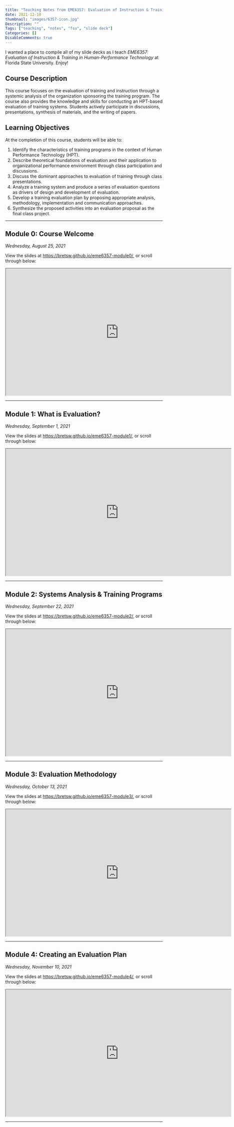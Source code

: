 ```yaml
---
title: "Teaching Notes from EME6357: Evaluation of Instruction & Training in Human-Performance Technology"
date: 2021-12-10
thumbnail: "images/6357-icon.jpg"
Description: ""
Tags: ["teaching", "notes", "fsu", "slide deck"]
Categories: []
DisableComments: true
---
```


I wanted a place to compile all of my slide decks as I teach *EME6357: Evaluation of Instruction & Training in Human-Performance Technology* at Florida State University. Enjoy!

## Course Description

This course focuses on the evaluation of training and instruction through a systemic analysis of the organization sponsoring the training program. The course also provides the knowledge and skills for conducting an HPT-based evaluation of training systems. Students actively participate in discussions, presentations, synthesis of materials, and the writing of papers.

## Learning Objectives

At the completion of this course, students will be able to:

1. Identify the characteristics of training programs in the context of Human Performance Technology (HPT).
2. Describe theoretical foundations of evaluation and their application to organizational performance environment through class participation and discussions.
3. Discuss the dominant approaches to evaluation of training through class presentations.
4. Analyze a training system and produce a series of evaluation questions as drivers of design and development of evaluation.
5. Develop a training evaluation plan by proposing appropriate analysis, methodology, implementation and communication approaches.
6. Synthesize the proposed activities into an evaluation proposal as the final class project.

---

## Module 0: Course Welcome

*Wednesday, August 25, 2021*

View the slides at https://bretsw.github.io/eme6357-module0/, or scroll through below:

<iframe id="Module 0 slide deck"
    title="Module 0 slide deck"
    width="720"
    height="405"
    src="https://bretsw.github.io/eme6357-module0/">
</iframe>

---

## Module 1: What is Evaluation?

*Wednesday, September 1, 2021*

View the slides at https://bretsw.github.io/eme6357-module1/, or scroll through below:

<iframe id="Module 1 slide deck"
    title="Module 1 slide deck"
    width="720"
    height="405"
    src="https://bretsw.github.io/eme6357-module1/">
</iframe>

---

## Module 2: Systems Analysis & Training Programs

*Wednesday, September 22, 2021*

View the slides at https://bretsw.github.io/eme6357-module2/, or scroll through below:

<iframe id="Module 2 slide deck"
    title="Module 2 slide deck"
    width="720"
    height="405"
    src="https://bretsw.github.io/eme6357-module2/">
</iframe>

---

## Module 3: Evaluation Methodology

*Wednesday, October 13, 2021*

View the slides at https://bretsw.github.io/eme6357-module3/, or scroll through below:

<iframe id="Module 3 slide deck"
    title="Module 3 slide deck"
    width="720"
    height="405"
    src="https://bretsw.github.io/eme6357-module3/">
</iframe>

---

## Module 4: Creating an Evaluation Plan

*Wednesday, November 10, 2021*

View the slides at https://bretsw.github.io/eme6357-module4/, or scroll through below:

<iframe id="Module 4 slide deck"
    title="Module 4 slide deck"
    width="720"
    height="405"
    src="https://bretsw.github.io/eme6357-module4/">
</iframe>

---
